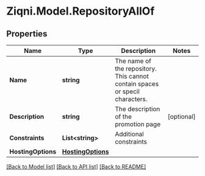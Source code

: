 
# Ziqni.Model.RepositoryAllOf

## Properties

Name | Type | Description | Notes
------------ | ------------- | ------------- | -------------
**Name** | **string** | The name of the repository. This cannot contain spaces or specil characters. | 
**Description** | **string** | The description of the promotion page | [optional] 
**Constraints** | **List&lt;string&gt;** | Additional constraints | 
**HostingOptions** | [**HostingOptions**](HostingOptions.md) |  | 

[[Back to Model list]](../README.md#documentation-for-models)
[[Back to API list]](../README.md#documentation-for-api-endpoints)
[[Back to README]](../README.md)

